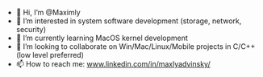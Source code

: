 - 👋 Hi, I’m @Maximly
- 👀 I’m interested in system software development (storage, network, security)
- 🌱 I’m currently learning MacOS kernel development
- 💞️ I’m looking to collaborate on Win/Mac/Linux/Mobile projects in C/C++ (low level preferred)
- 📫 How to reach me: www.linkedin.com/in/maxlyadvinsky/

<!---
Maximly/Maximly is a ✨ special ✨ repository because its `README.md` (this file) appears on your GitHub profile.
You can click the Preview link to take a look at your changes.
--->
